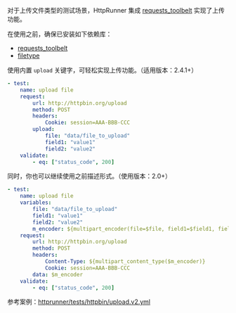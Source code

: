 
对于上传文件类型的测试场景，HttpRunner 集成 [requests_toolbelt][1] 实现了上传功能。

在使用之前，确保已安装如下依赖库：

- [requests_toolbelt](https://github.com/requests/toolbelt)
- [filetype](https://github.com/h2non/filetype.py)

使用内置 `upload` 关键字，可轻松实现上传功能。（适用版本：2.4.1+）

```yaml
- test:
    name: upload file
    request:
        url: http://httpbin.org/upload
        method: POST
        headers:
            Cookie: session=AAA-BBB-CCC
        upload:
            file: "data/file_to_upload"
            field1: "value1"
            field2: "value2"
    validate:
        - eq: ["status_code", 200]
```

同时，你也可以继续使用之前描述形式。（使用版本：2.0+）

```yaml
- test:
    name: upload file
    variables:
        file: "data/file_to_upload"
        field1: "value1"
        field2: "value2"
        m_encoder: ${multipart_encoder(file=$file, field1=$field1, field2=$field2)}
    request:
        url: http://httpbin.org/upload
        method: POST
        headers:
            Content-Type: ${multipart_content_type($m_encoder)}
            Cookie: session=AAA-BBB-CCC
        data: $m_encoder
    validate:
        - eq: ["status_code", 200]
```

参考案例：[httprunner/tests/httpbin/upload.v2.yml][2]

[1]: https://toolbelt.readthedocs.io/en/latest/uploading-data.html
[2]: https://github.com/httprunner/httprunner/blob/master/tests/httpbin/upload.v2.yml